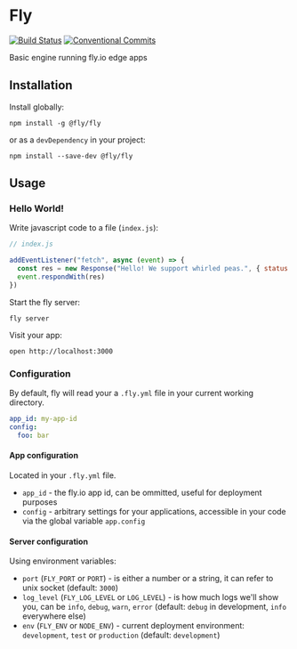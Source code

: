 # Fly

[![Build Status](https://travis-ci.org/superfly/fly.svg?branch=master)](https://travis-ci.org/superfly/fly) [![Conventional Commits](https://img.shields.io/badge/Conventional%20Commits-1.0.0-yellow.svg)](https://conventionalcommits.org)

Basic engine running fly.io edge apps

## Installation

Install globally:

```
npm install -g @fly/fly
```

or as a `devDependency` in your project:

```
npm install --save-dev @fly/fly
```

## Usage

### Hello World!

Write javascript code to a file (`index.js`):

```js
// index.js

addEventListener("fetch", async (event) => {
  const res = new Response("Hello! We support whirled peas.", { status: 200 })
  event.respondWith(res)
})
```

Start the fly server:

```
fly server
```

Visit your app:

```
open http://localhost:3000
```

### Configuration

By default, fly will read your a `.fly.yml` file in your current working directory.

```yaml
app_id: my-app-id
config:
  foo: bar
```

#### App configuration

Located in your `.fly.yml` file.

- `app_id` - the fly.io app id, can be ommitted, useful for deployment purposes
- `config` - arbitrary settings for your applications, accessible in your code via the global variable `app.config`

#### Server configuration

Using environment variables:

- `port` (`FLY_PORT` or `PORT`) - is either a number or a string, it can refer to unix socket (default: `3000`)
- `log_level` (`FLY_LOG_LEVEL` or `LOG_LEVEL`) - is how much logs we'll show you, can be `info`, `debug`, `warn`, `error` (default: `debug` in development, `info` everywhere else)
- `env` (`FLY_ENV` or `NODE_ENV`) - current deployment environment: `development`, `test` or `production` (default: `development`)